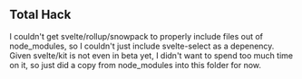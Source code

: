 ## Total Hack ##
I couldn't get svelte/rollup/snowpack to properly include files out of node_modules, so I couldn't
just include svelte-select as a depenency.  Given svelte/kit is not even in beta yet, I didn't want to spend
too much time on it, so just did a copy from node_modules into this folder for now.